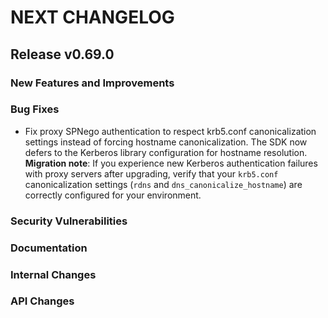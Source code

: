 # NEXT CHANGELOG

## Release v0.69.0

### New Features and Improvements

### Bug Fixes

* Fix proxy SPNego authentication to respect krb5.conf canonicalization settings instead of forcing hostname canonicalization. The SDK now defers to the Kerberos library configuration for hostname resolution. **Migration note**: If you experience new Kerberos authentication failures with proxy servers after upgrading, verify that your `krb5.conf` canonicalization settings (`rdns` and `dns_canonicalize_hostname`) are correctly configured for your environment.

### Security Vulnerabilities

### Documentation

### Internal Changes

### API Changes
